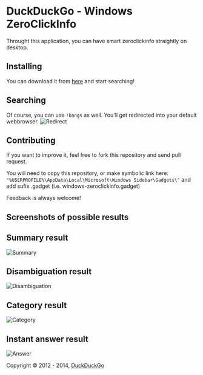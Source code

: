 DuckDuckGo - Windows ZeroClickInfo
==================================

Throught this application, you can have smart zeroclickinfo straightly on desktop.

## Installing
You can download it from [here](https://duckduckgo.com/extensions/duckduckgo.gadget) and start searching!

## Searching
Of course, you can use `!bangs` as well. You'll get redirected into your default webbrowser.
![Redirect](http://i.imgur.com/MYFq3uR.png)

## Contributing
If you want to improve it, feel free to fork this repository and send pull request.

You will need to copy this repository, or make symbolic link here:
`"%USERPROFILE%\AppData\Local\Microsoft\Windows Sidebar\Gadgets\"` and add sufix .gadget (i.e. windows-zeroclickinfo.gadget)

Feedback is always welcome!

## Screenshots of possible results

Summary result
--------------
![Summary](http://i.imgur.com/PL5xM.png)

Disambiguation result
---------------------
![Disambiguation](http://i.imgur.com/ABCZYhC.png)

Category result
---------------
![Category](http://i.imgur.com/QnikQ0l.png)

Instant answer result
---------------------
![Answer](http://i.imgur.com/ivM7d9y.png)


Copyright &copy; 2012 - 2014, [DuckDuckGo](https://duckduckgo.com)
